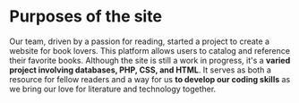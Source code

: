 # Purposes of the site

Our team, driven by a passion for reading, started a project to create a website for book lovers. 
This platform allows users to catalog and reference their favorite books. 
Although the site is still a work in progress, it's a **varied project involving databases, PHP, CSS, and HTML**. 
It serves as both a resource for fellow readers and a way for us **to develop our coding skills** as we bring our love for literature and technology together.

